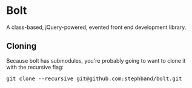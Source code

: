 <h1>Bolt</h1>

<p>A class-based, jQuery-powered, evented front end development library.</p>

<h2>Cloning</h2>

<p>Because bolt has submodules, you're probably going to want to clone it with the recursive flag:</p>

<pre>git clone --recursive git@github.com:stephband/bolt.git</pre>

<!--h2>Documentation</h2>

<p><a href="http://stephband.info/template">stephband.info/template</a></p-->